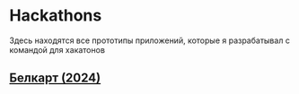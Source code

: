 # Hackathons
Здесь находятся все прототипы приложений, которые я разрабатывал с командой для хакатонов


## [Белкарт (2024)](https://github.com/glebgol/belkart-hackathon)
